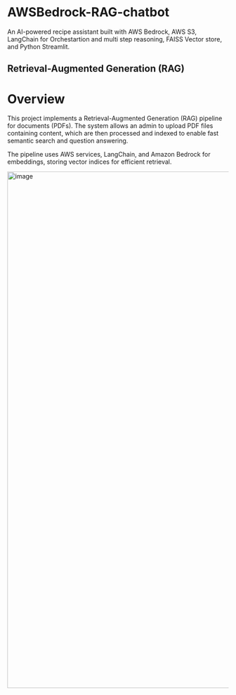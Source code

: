 # AWSBedrock-RAG-chatbot
An AI-powered recipe assistant built with AWS Bedrock, AWS S3, LangChain for Orchestartion and multi step reasoning, FAISS Vector store, and Python Streamlit.
##  Retrieval-Augmented Generation (RAG)
# Overview
This project implements a Retrieval-Augmented Generation (RAG) pipeline for documents (PDFs). The system allows an admin to upload PDF files containing content, which are then processed and indexed to enable fast semantic search and question answering.

The pipeline uses AWS services, LangChain, and Amazon Bedrock for embeddings, storing vector indices for efficient retrieval.

<img width="1600" height="1176" alt="image" src="https://github.com/user-attachments/assets/76a56a34-1702-4287-b862-856f830ceb62" />
